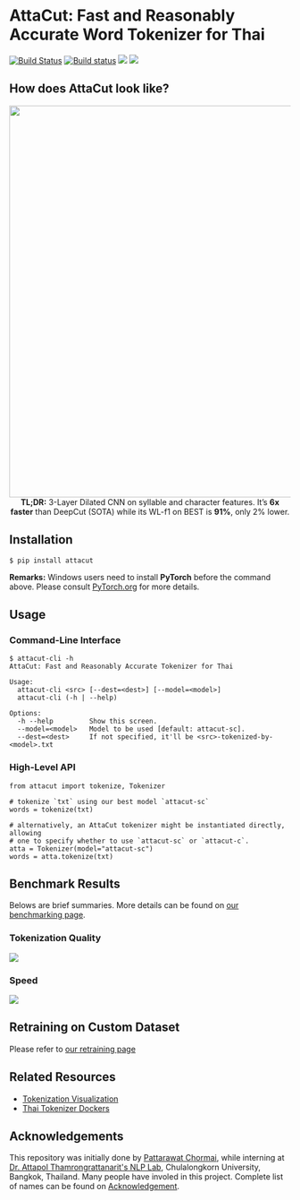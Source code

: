 # AttaCut: Fast and Reasonably Accurate Word Tokenizer for Thai

[![Build Status](https://travis-ci.org/PyThaiNLP/attacut.svg?branch=master)](https://travis-ci.org/PyThaiNLP/attacut)
[![Build status](https://ci.appveyor.com/api/projects/status/ittfnb2pyg95kpxk/branch/master?svg=true)](https://ci.appveyor.com/project/wannaphongcom/attacut/branch/master)
[![](https://img.shields.io/badge/-presentation-informational)](https://drive.google.com/file/d/16AUNZv1HXVmERgryfBf4JpCo1QrQyHHE/view?usp=sharing)
![](http://img.shields.io/badge/arXiv-1911.07056-yellow.svg?style=flat)

## How does AttaCut look like?

<div align="center">
    <img src="https://i.imgur.com/8yMq7IB.png" width="700px"/>
    <br/>
    <b>TL;DR:</b> 
3-Layer Dilated CNN on syllable and character features. It’s <b>6x faster</b> than DeepCut (SOTA) while its WL-f1 on BEST is <b>91%</b>, only 2% lower.
</div>

## Installation

```
$ pip install attacut
```

**Remarks:** Windows users need to install **PyTorch** before the command above.
Please consult [PyTorch.org](https://pytorch.org) for more details.

## Usage

### Command-Line Interface
```
$ attacut-cli -h
AttaCut: Fast and Reasonably Accurate Tokenizer for Thai

Usage:
  attacut-cli <src> [--dest=<dest>] [--model=<model>]
  attacut-cli (-h | --help)

Options:
  -h --help         Show this screen.
  --model=<model>   Model to be used [default: attacut-sc].
  --dest=<dest>     If not specified, it'll be <src>-tokenized-by-<model>.txt
```

### High-Level API 
```
from attacut import tokenize, Tokenizer

# tokenize `txt` using our best model `attacut-sc`
words = tokenize(txt)

# alternatively, an AttaCut tokenizer might be instantiated directly, allowing
# one to specify whether to use `attacut-sc` or `attacut-c`.
atta = Tokenizer(model="attacut-sc")
words = atta.tokenize(txt)
```

## Benchmark Results

Belows are brief summaries. More details can be found on [our benchmarking page](https://pythainlp.github.io/attacut/benchmark.html).


### Tokenization Quality
![](https://pythainlp.github.io/attacut/_images/quality-benchmark-in-of-domain.png)

### Speed
![](https://pythainlp.github.io/attacut/_images/speed-benchmark-ec2.png)


## Retraining on Custom Dataset
Please refer to [our retraining page](https://pythainlp.github.io/attacut/)

## Related Resources
- [Tokenization Visualization][tovis]
- [Thai Tokenizer Dockers][docker]

## Acknowledgements
This repository was initially done by [Pattarawat Chormai][pat], while interning at [Dr. Attapol Thamrongrattanarit's NLP Lab][ate], Chulalongkorn University, Bangkok, Thailand.
Many people have involed in this project. Complete list of names can be found on [Acknowledgement](https://pythainlp.github.io/attacut/acknowledgement.html).


[pat]: http://pat.chormai.org
[ate]: https://attapol.github.io/lab.html
[noom]: https://github.com/Ekkalak-T
[can]: https://github.com/c4n
[ake]: https://github.com/ekapolc
[tovis]: https://pythainlp.github.io/tokenization-benchmark-visualization/
[docker]: https://github.com/PyThaiNLP/docker-thai-tokenizers
